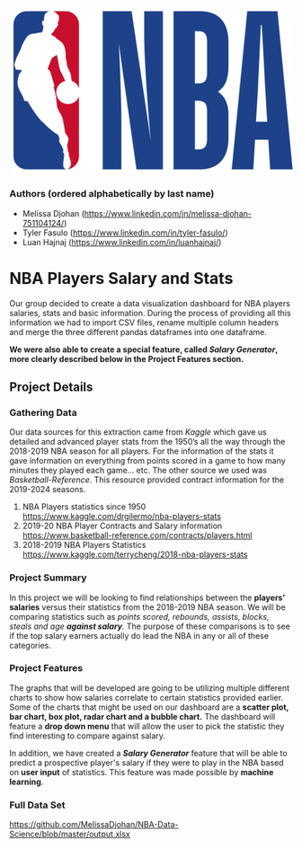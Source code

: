 ![NBA_Logo](NBA_Logo.jpg)

### Authors (ordered alphabetically by last name)
- Melissa Djohan (https://www.linkedin.com/in/melissa-djohan-751104124/)
- Tyler Fasulo (https://www.linkedin.com/in/tyler-fasulo/)
- Luan Hajnaj (https://www.linkedin.com/in/luanhajnaj/)

# NBA Players Salary and Stats

Our group decided to create a data visualization dashboard for NBA players salaries, stats and basic information. During the process of providing all this information we had to import CSV files, rename multiple column headers and merge the three different pandas dataframes into one dataframe. 

**We were also able to create a special feature, called *Salary Generator*, more clearly described below in the Project Features section.**

## Project Details

### Gathering Data
Our data sources for this extraction came from *Kaggle* which gave us detailed and advanced player stats from the 1950’s  all the way through the 2018-2019 NBA season for all players. For the information of the stats it gave information on everything from points scored in a game to how many minutes they played each game… etc. The other source we used was *Basketball-Reference*. This resource provided contract information for the 2019-2024 seasons.  

1. NBA Players statistics since 1950  
https://www.kaggle.com/drgilermo/nba-players-stats
2. 2019-20 NBA Player Contracts and Salary information   
https://www.basketball-reference.com/contracts/players.html
3. 2018-2019 NBA Players Statistics   
https://www.kaggle.com/terrycheng/2018-nba-players-stats

### Project Summary
In this project we will be looking to find relationships between the **players’ salaries** versus their statistics from the 2018-2019  NBA season. We will be comparing statistics such as *points scored, rebounds, assists, blocks, steals and age **against salary**.* The purpose of these comparisons is to see if the top salary earners actually do lead the NBA in any or all of these categories. 

### Project Features
The graphs that will be developed are going to be utilizing multiple different charts to show how salaries correlate to certain statistics provided earlier. Some of the charts that might be used on our dashboard are a **scatter plot, bar chart, box plot, radar chart and a bubble chart.** The dashboard will feature a **drop down menu** that will allow the user to pick the statistic they find interesting to compare against salary. 

In addition, we have created a ***Salary Generator*** feature that will be able to predict a prospective player's salary if they were to play in the NBA based on **user input** of statistics. This feature was made possible by **machine learning**.

### Full Data Set
https://github.com/MelissaDjohan/NBA-Data-Science/blob/master/output.xlsx
